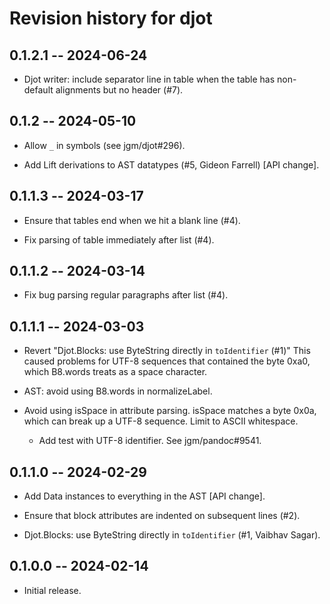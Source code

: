 # Revision history for djot

## 0.1.2.1 -- 2024-06-24

* Djot writer: include separator line in table when the table has
  non-default alignments but no header (#7).

## 0.1.2 -- 2024-05-10

* Allow `_` in symbols (see jgm/djot#296).

* Add Lift derivations to AST datatypes (#5, Gideon Farrell) [API change].

## 0.1.1.3 -- 2024-03-17

* Ensure that tables end when we hit a blank line (#4).

* Fix parsing of table immediately after list (#4).

## 0.1.1.2 -- 2024-03-14

* Fix bug parsing regular paragraphs after list (#4).

## 0.1.1.1 -- 2024-03-03

* Revert "Djot.Blocks: use ByteString directly in `toIdentifier` (#1)"
  This caused problems for UTF-8 sequences that contained the
  byte 0xa0, which B8.words treats as a space character.

* AST: avoid using B8.words in normalizeLabel.

* Avoid using isSpace in attribute parsing. isSpace matches a byte 0x0a,
  which can break up a UTF-8 sequence. Limit to ASCII whitespace.

  * Add test with UTF-8 identifier. See jgm/pandoc#9541.

## 0.1.1.0 -- 2024-02-29

* Add Data instances to everything in the AST [API change].

* Ensure that block attributes are indented on subsequent lines (#2).

* Djot.Blocks: use ByteString directly in `toIdentifier` (#1,
  Vaibhav Sagar).

## 0.1.0.0 -- 2024-02-14

* Initial release.

